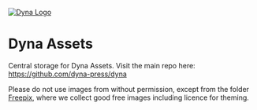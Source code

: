 [![Dyna Logo](https://github.com/dyna-press/dyna-assets/raw/master/dyna-logo/dyna-logo-150.png "Dyna Logo")](https://dyna.press)

# Dyna Assets

Central storage for Dyna Assets. Visit the main repo here: https://github.com/dyna-press/dyna

Please do not use images from without permission, except from the folder [Freepix](https://github.com/dyna-press/dyna-assets/tree/master/freepix), where we collect good free images including licence for theming.
